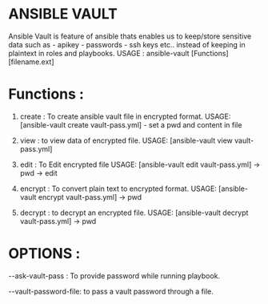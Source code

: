 # ANSIBLE VAULT 

Ansible Vault is feature of ansible thats enables us to keep/store sensitive data such as 
    - apikey
    - passwords
    - ssh keys etc.. instead of keeping in plaintext in roles and playbooks.
USAGE : ansible-vault [Functions] [filename.ext]
 
# Functions : 
    
 1. create : To create ansible vault file in encrypted format. USAGE:  [ansible-vault create vault-pass.yml] - set a pwd and content in file

 2. view : to view data of encrypted file. 
 USAGE:  [ansible-vault view vault-pass.yml]

 3. edit : To Edit encrypted file
 USAGE:  [ansible-vault edit vault-pass.yml] -> pwd -> edit 

 4. encrypt : To convert plain text to encrypted format.
USAGE:  [ansible-vault encrypt vault-pass.yml] -> pwd

 5. decrypt : to decrypt an encrypted file. 
USAGE:  [ansible-vault decrypt vault-pass.yml] -> pwd

# OPTIONS : 
--ask-vault-pass : To provide password while running playbook.

--vault-password-file: to pass a vault password through a file.


